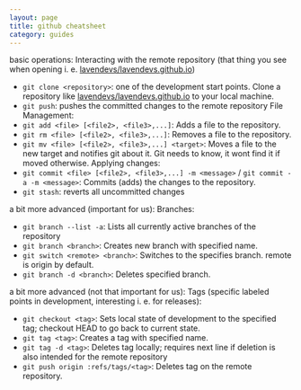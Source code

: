 ```yaml
---
layout: page
title: github cheatsheet
category: guides
---
```


basic operations:
Interacting with the remote repository (that thing you see when opening i. e. [lavendevs/lavendevs.github.io](https://github.com/lavendevs/lavendevs.github.io))
- ```git clone <repository>```: one of the development start points. Clone a repository like [lavendevs/lavendevs.github.io](https://github.com/lavendevs/lavendevs.github.io) to your local machine.
- ```git push```: pushes the committed changes to the remote repository
File Management:
- ```git add <file> [<file2>, <file3>,...]```: Adds a file to the repository.
- ```git rm <file> [<file2>, <file3>,...]```: Removes a file to the repository.
- ```git mv <file> [<file2>, <file3>,...] <target>```: Moves a file to the new target and notifies git about it. Git needs to know, it wont find it if moved otherwise.
Applying changes:
- ```git commit <file> [<file2>, <file3>,...] -m <message>``` / ```git commit -a -m <message>```: Commits (adds) the changes to the repository.
- ```git stash```: reverts all uncommitted changes

a bit more advanced (important for us):
Branches:
- ```git branch --list -a```: Lists all currently active branches of the repository
- ```git branch <branch>```: Creates new branch with specified name.
- ```git switch <remote> <branch>```: Switches to the specifies branch. remote is origin by default.
- ```git branch -d <branch>```: Deletes specified branch.

a bit more advanced (not that important for us):
Tags (specific labeled points in development, interesting i. e. for releases):
- ```git checkout <tag>```: Sets local state of development to the specified tag; checkout HEAD to go back to current state.
- ```git tag <tag>```: Creates a tag with specified name.
- ```git tag -d <tag>```: Deletes tag locally; requires next line if deletion is also intended for the remote repository
- ```git push origin :refs/tags/<tag>```: Deletes tag on the remote repository.
